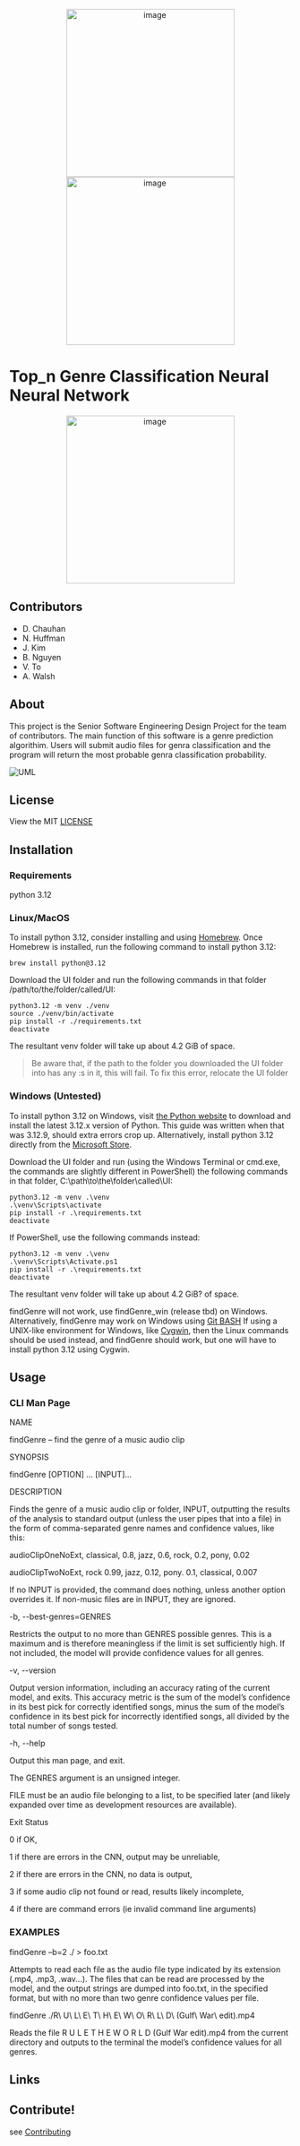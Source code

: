 
<p align="center">
<img src="/osulogo.jpg" hspace="100" alt="image" width="300" height="auto">
<img src="/osulogo.jpg" hspace="100" alt="image" width="300" height="auto">
</p>

# Top_n Genre Classification Neural Neural Network 

<p align="center">
<img src="/MIT-Neural-Networks-SL.gif" alt="image" width="300" height="auto">
</p>

## Contributors
- D. Chauhan
- N. Huffman
- J. Kim
- B. Nguyen
- V. To
- A. Walsh

## About
This project is the Senior Software Engineering Design Project for the team of contributors. The main function of this software is a genre prediction algorithim.  Users will submit audio files for genra classification and the program will return the most probable genra classification probability.

![UML](/UML.jpg)


## License

View the MIT [LICENSE](/LICENSE)

## Installation

### Requirements
python 3.12

### Linux/MacOS
To install python 3.12, consider installing and using [Homebrew](https://brew.sh/). Once Homebrew is installed, run the following command to install python 3.12:
~~~
brew install python@3.12
~~~

Download the UI folder and run the following commands in that folder /path/to/the/folder/called/UI:
~~~
python3.12 -m venv ./venv
source ./venv/bin/activate
pip install -r ./requirements.txt
deactivate
~~~
The resultant venv folder will take up about 4.2 GiB of space. 
> Be aware that, if the path to the folder you downloaded the UI folder into has any :s in it, this will fail. To fix this error, relocate the UI folder

### Windows (Untested)
To install python 3.12 on Windows, visit [the Python website](https://www.python.org/downloads/windows/) to download and install the latest 3.12.x version of Python. This guide was written when that was 3.12.9, should extra errors crop up. Alternatively, install python 3.12 directly from the [Microsoft Store](https://apps.microsoft.com/detail/9ncvdn91xzqp?hl=en-us&gl=US).

Download the UI folder and run (using the Windows Terminal or cmd.exe, the commands are slightly different in PowerShell) the following commands in that folder, C:\path\to\the\folder\called\UI:
~~~
python3.12 -m venv .\venv
.\venv\Scripts\activate
pip install -r .\requirements.txt
deactivate
~~~
If PowerShell, use the following commands instead:
~~~
python3.12 -m venv .\venv
.\venv\Scripts\Activate.ps1
pip install -r .\requirements.txt
deactivate
~~~
The resultant venv folder will take up about 4.2 GiB? of space. 

findGenre will not work, use findGenre_win (release tbd) on Windows. Alternatively, findGenre may work on Windows using [Git BASH](https://gitforwindows.org/)
If using a UNIX-like environment for Windows, like [Cygwin](https://cygwin.com/), then the Linux commands should be used instead, and findGenre should work, but one will have to install python 3.12 using Cygwin.

## Usage

### CLI Man Page 

NAME 

findGenre – find the genre of a music audio clip 

SYNOPSIS 

findGenre [OPTION] ... [INPUT]... 

DESCRIPTION 

Finds the genre of a music audio clip or folder, INPUT, outputting the results of the analysis to standard output (unless the user pipes that into a file) in the form of comma-separated genre names and confidence values, like this: 

audioClipOneNoExt, classical, 0.8, jazz, 0.6, rock, 0.2, pony, 0.02 

audioClipTwoNoExt, rock 0.99, jazz, 0.12, pony. 0.1, classical, 0.007  

If no INPUT is provided, the command does nothing, unless another option overrides it. If non-music files are in INPUT, they are ignored. 

-b, --best-genres=GENRES 

Restricts the output to no more than GENRES possible genres. This is a maximum and is therefore meaningless if the limit is set sufficiently high. If not included, the model will provide confidence values for all genres. 

-v, --version 

Output version information, including an accuracy rating of the current model, and exits. This accuracy metric is the sum of the model’s confidence in its best pick for correctly identified songs, minus the sum of the model’s confidence in its best pick for incorrectly identified songs, all divided by the total number of songs tested. 

-h, --help 

Output this man page, and exit. 

The GENRES argument is an unsigned integer. 

FILE must be an audio file belonging to a list, to be specified later (and likely expanded over time as development resources are available). 

Exit Status 

0	if OK, 

1	if there are errors in the CNN, output may be unreliable, 

2	if there are errors in the CNN, no data is output, 

3	if some audio clip not found or read, results likely incomplete, 

4	if there are command errors (ie invalid command line arguments) 

### EXAMPLES 

findGenre –b=2 ./ > foo.txt 

Attempts to read each file as the audio file type indicated by its extension (.mp4, .mp3, .wav...). The files that can be read are processed by the model, and the output strings are dumped into foo.txt, in the specified format, but with no more than two genre confidence values per file. 

findGenre ./R\ U\ L\ E\ T\ H\ E\ W\ O\ R\ L\ D\ \(Gulf\ War\ edit\).mp4 

Reads the file R U L E T H E W O R L D (Gulf War edit).mp4 from the current directory and outputs to the terminal the model’s confidence values for all genres. 


## Links


## Contribute!
  see [Contributing](/Contributing.md)
